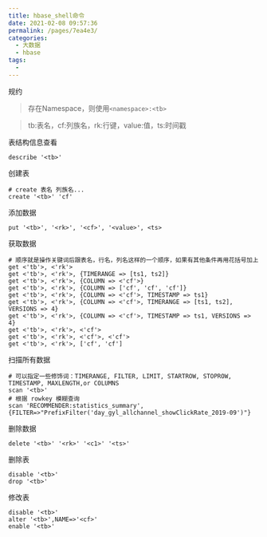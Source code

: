 ```yaml
---
title: hbase_shell命令
date: 2021-02-08 09:57:36
permalink: /pages/7ea4e3/
categories:
  - 大数据
  - hbase
tags:
  - 
---
```

规约

> 存在Namespace，则使用`<namespace>:<tb>`

> tb:表名，cf:列族名，rk:行键，value:值，ts:时间戳

表结构信息查看

```shell
describe '<tb>' 
```

创建表

```shell
# create 表名 列族名...
create '<tb>' 'cf'
```

添加数据

```shell
put '<tb>', '<rk>', '<cf>', '<value>', <ts> 
```

获取数据

```shell
# 顺序就是操作关键词后跟表名，行名，列名这样的一个顺序，如果有其他条件再用花括号加上
get <'tb'>, <'rk'> 
get <'tb'>, <'rk'>, {TIMERANGE => [ts1, ts2]} 
get <'tb'>, <'rk'>, {COLUMN => <'cf'>} 
get <'tb'>, <'rk'>, {COLUMN => ['cf', 'cf', 'cf']} 
get <'tb'>, <'rk'>, {COLUMN => <'cf'>, TIMESTAMP => ts1} 
get <'tb'>, <'rk'>, {COLUMN => <'cf'>, TIMERANGE => [ts1, ts2], VERSIONS => 4} 
get <'tb'>, <'rk'>, {COLUMN => <'cf'>, TIMESTAMP => ts1, VERSIONS => 4} 
get <'tb'>, <'rk'>, <'cf'> 
get <'tb'>, <'rk'>, <'cf'>, <'cf'> 
get <'tb'>, <'rk'>, ['cf', 'cf']
```

扫描所有数据

```shell
# 可以指定一些修饰词：TIMERANGE, FILTER, LIMIT, STARTROW, STOPROW, TIMESTAMP, MAXLENGTH,or COLUMNS
scan '<tb>'
# 根据 rowkey 模糊查询
scan 'RECOMMENDER:statistics_summary',{FILTER=>"PrefixFilter('day_gyl_allchannel_showClickRate_2019-09')"}
```

删除数据

```shell
delete '<tb>' '<rk>' '<c1>' '<ts>'
```

删除表

```shell
disable '<tb>'
drop '<tb>'
```

修改表

```shell
disable '<tb>'
alter '<tb>',NAME=>'<cf>'
enable '<tb>'
```

